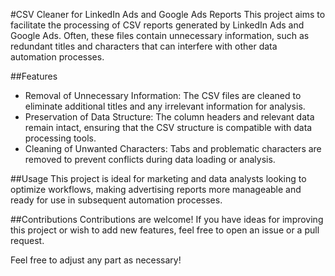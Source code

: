 #CSV Cleaner for LinkedIn Ads and Google Ads Reports
This project aims to facilitate the processing of CSV reports generated by LinkedIn Ads and Google Ads. Often, these files contain unnecessary information, such as redundant titles and characters that can interfere with other data automation processes.

##Features
- Removal of Unnecessary Information: The CSV files are cleaned to eliminate additional titles and any irrelevant information for analysis.
- Preservation of Data Structure: The column headers and relevant data remain intact, ensuring that the CSV structure is compatible with data processing tools.
- Cleaning of Unwanted Characters: Tabs and problematic characters are removed to prevent conflicts during data loading or analysis.

##Usage
This project is ideal for marketing and data analysts looking to optimize workflows, making advertising reports more manageable and ready for use in subsequent automation processes.


##Contributions
Contributions are welcome! If you have ideas for improving this project or wish to add new features, feel free to open an issue or a pull request.

Feel free to adjust any part as necessary!
